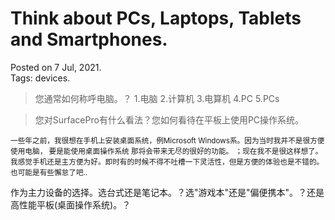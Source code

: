 

# Think about PCs, Laptops, Tablets and Smartphones.
Posted on 7 Jul, 2021.  
Tags: devices.

> 您通常如何称呼电脑。？ 1.电脑 2.计算机 3.电算机 4.PC 5.PCs

> 您对SurfacePro有什么看法？您如何看待在平板上使用PC操作系统。

<small>
一些年之前，我很想在手机上安装桌面系统，例Microsoft Windows系。因为当时我并不是很方便使用电脑，
要是能使用桌面操作系统 那将会带来无尽的很好的功能。
；现在我不是很这样想了。我感觉手机还是主方便为好。即时有的时候不得不吐槽一下灵活性，但是方便的体验也是不错的。也可能是有些懈怠了吧..
</small>

作为主力设备的选择。选台式还是笔记本。？选"游戏本"还是"偏便携本"。？还是高性能平板(桌面操作系统)。？

